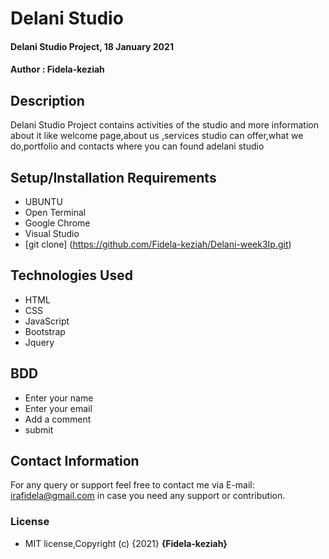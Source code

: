 # Delani Studio
#### Delani Studio Project, 18 January 2021
#### Author : Fidela-keziah
## Description
Delani Studio Project contains activities of the studio and more information about it like  welcome page,about us ,services studio can offer,what we do,portfolio and contacts where you can found adelani studio 
## Setup/Installation Requirements
* UBUNTU
* Open Terminal
* Google Chrome
* Visual Studio
* [git clone] (https://github.com/Fidela-keziah/Delani-week3Ip.git)
## Technologies Used
* HTML
* CSS
* JavaScript
* Bootstrap
* Jquery
## BDD
* Enter  your name
* Enter your email
* Add a comment
* submit
## Contact Information
For any query or support feel free to contact me via E-mail: irafidela@gmail.com in case you need any support or contribution.
### License
* MIT license,Copyright (c) {2021} **{Fidela-keziah}**